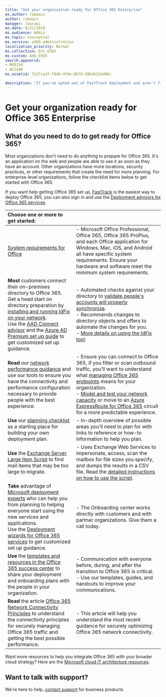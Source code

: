 ```yaml
---
title: "Get your organization ready for Office 365 Enterprise"
ms.author: robmazz
author: robmazz
manager: laurawi
ms.date: 8/21/2018
ms.audience: Admin
ms.topic: conceptual
ms.service: o365-administration
localization_priority: Normal
ms.collection: Ent_O365
ms.custom: Adm_O365
search.appverid:
- MOE150
- BCS160
ms.assetid: 712fced7-f9d0-4fde-8b79-286262a5d0bc

description: "If you've opted out of FastTrack deployment and aren't finding what you need in our basic deployment steps, this is the place to start."
---
```


# Get your organization ready for Office 365 Enterprise

## What do you need to do to get ready for Office 365?

Most organizations don't need to do anything to prepare for Office 365. It's an application on the web and people are able to use it as soon as they have an account. Other organizations have more locations, security practices, or other requirements that create the need for more planning. For enterprise-level organizations, follow the checklist items below to get started with Office 365.
  
If you want help getting Office 365 set up, [FastTrack](https://fasttrack.microsoft.com/office) is the easiest way to deploy Office 365, you can also sign in and use the [Deployment advisors for Office 365 services](deployment-advisors-for-office-365.md).
  
|**Choose one or more to get started:**||
|:-----|:-----|
| [System requirements for Office](https://products.office.com/office-system-requirements) |- Microsoft Office Professional, Office 365, Office 365 ProPlus, and each Office application for Windows, Mac, iOS, and Android all have specific system requirements. Ensure your hardware and software meet the minimum system requirements.|
|**Most** customers connect their on-premises directory to Office 365. Get a head start on directory preparation by [installing and running IdFix on your network](https://www.microsoft.com/download/details.aspx?id=36832). <br> Use the [AAD Connect advisor](https://aka.ms/aadconnectpwsync) and the [Azure AD Premium set up guide](https://aka.ms/aadpguidance) to get customized set up guidance. <br> |- Automated checks against your directory to [validate people's accounts will properly synchronize](https://support.office.com/article/Prepare-to-provision-users-through-directory-synchronization-to-Office-365-01920974-9e6f-4331-a370-13aea4e82b3e). <br> - Recommends changes to directory objects and offers to automate the changes for you. <br> - [More details on using the IdFix tool](https://support.office.com/article/Prepare-directory-attributes-for-synchronization-with-Office-365-by-using-the-IdFix-tool-497593cf-24c6-491c-940b-7c86dcde9de0). |
|**Read** our [network performance guidance](https://aka.ms/tune) and use our tools to ensure you have the connectivity and performance configuration necessary to provide people with the best experience.  <br/> | - Ensure you can connect to Office 365, if you filter or scan outbound traffic, you'll want to understand what [managing Office 365 endpoints](https://support.office.com/article/Managing-Office-365-endpoints-99cab9d4-ef59-4207-9f2b-3728eb46bf9a) means for your organization.  <br/>  - [Model and test your network capacity](https://support.office.com/article/Network-and-migration-planning-for-Office-365-f5ee6c33-bcd7-4b0b-b0f8-dc1d9fb8d132) or move to an [Azure ExpressRoute for Office 365](https://support.office.com/article/Azure-ExpressRoute-for-Office-365-6d2534a2-c19c-4a99-be5e-33a0cee5d3bd) circuit for a more predictable experience.  <br/> |
|**Use** our [planning checklist](https://support.office.com/article/Deployment-planning-checklist-for-Office-365-5fa4f6ef-35ad-4840-91c1-4834df3df5a0) as a starting place for building your own deployment plan.  <br/> | - In-depth overview of possible areas you'll need to plan for with links to reference or how-to information to help you plan.  <br/> |
|**Use** the [Exchange Server Large Item Script](https://gallery.technet.microsoft.com/Exchange-Server-Large-Item-b9546cc6) to find mail items that may be too large to migrate.  <br/> | - Uses Exchange Web Services to impersonate, access, scan the mailbox for file sizes you specify, and dumps the results in a CSV file. Read the [detailed instructions on how to use the script](https://blogs.technet.com/b/mikehall/archive/2013/06/27/large-mail-item-script.aspx).  <br/> |
|**Take** advantage of [Microsoft deployment experts](https://go.microsoft.com/fwlink/?LinkId=517115) who can help you from planning to helping everyone start using the new services and applications.  <br/> Use the [Deployment wizards for Office 365 services](https://support.office.com/article/Deployment-wizards-for-Office-365-services-165f46e8-3533-4d76-be57-97f81ebd40f2) to get customized set up guidance.  <br/> | - The Onboarding center works directly with customers and with partner organizations. Give them a call today.  <br/> |
|**Use** the [templates and resources in the Office 365 success center](https://fasttrack.microsoft.com/office/drive-value/engage) to share your deployment and onboarding plans with the people in your organization.  <br/> | - Communication with everyone before, during, and after the transition to Office 365 is critical.  <br/> - Use our templates, guides, and handouts to improve your communications.  <br/> |
|**Read** the article [Office 365 Network Connectivity Principles](https://aka.ms/o365networkingprinciples) to understand the connectivity principles for securely managing Office 365 traffic and getting the best possible performance.  <br/> | - This article will help you understand the most recent guidance for securely optimizing Office 365 network connectivity.  <br/> |
   
Want more resources to help you integrate Office 365 with your broader cloud strategy? Here are the [Microsoft cloud IT architecture resources](https://docs.microsoft.com/en-us/office365/enterprise/microsoft-cloud-it-architecture-resources).
  
## Want to talk with support?
We're here to help, [contact support](https://support.office.com/article/32a17ca7-6fa0-4870-8a8d-e25ba4ccfd4b) for business products.
